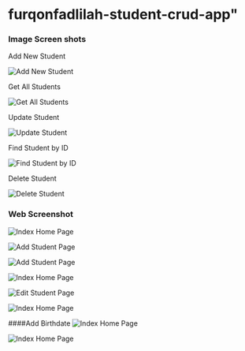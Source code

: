 # furqonfadlilah-student-crud-app"

### Image Screen shots

Add New Student

![Add New Student](img/list.jpg "Add New Student")

Get All Students

![Get All Students](img/list.jpg "Get All Students")

Update Student

![Update Student](img/update.jpg "Update Student")

Find Student by ID

![Find Student by ID](img/find.jpg "Find Student by ID")

Delete Student

![Delete Student](img/delete.jpg "Delete Student")


### Web Screenshot

![Index Home Page](img/list1.jpg "Index Home Page")

![Add Student Page](img/create1.jpg "Add Student Page")

![Add Student Page](img/create2.jpg "Add Student Page")

![Index Home Page](img/list2.jpg "Index Home Page")

![Edit Student Page](img/edit.jpg "Edit Student Page")

![Index Home Page](img/list3.jpg "Index Home Page")

####Add Birthdate
![Index Home Page](img/edit1.jpg "Edit Student Page")

![Index Home Page](img/list4.jpg "Index Home Page")